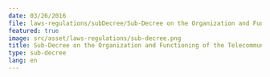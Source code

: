 ```yaml
---
date: 03/26/2016
file: laws-regulations/subDecree/Sub-Decree on the Organization and Functioning of the Telecommunication Regulator of Cambodia.pdf
featured: true
image: src/asset/laws-regulations/sub-decree.png
title: Sub-Decree on the Organization and Functioning of the Telecommunication Regulator of Cambodia
type: sub-decree
lang: en
---
```

